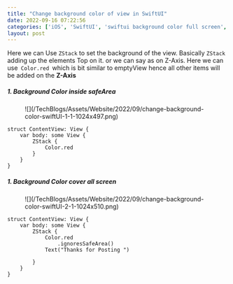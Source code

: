 ```yaml
---
title: "Change background color of view in SwiftUI"
date: 2022-09-16 07:22:56
categories: ['iOS', 'SwiftUI', 'swiftui background color full screen', 'swiftui change background color programmatically', 'swiftui empty view with background color']
layout: post
---
```


<!-- wp:paragraph -->
Here we can Use <code>ZStack</code> to set the background of the view. Basically <code>ZStack</code> adding up the elements Top on it. or we can say as on Z-Axis. Here we can use<code> Color.red </code>which is bit similar to emptyView hence all other items will be added on the <strong>Z-Axis </strong>


<!-- /wp:paragraph -->

<!-- wp:heading {"level":5} -->
<h5>1. Background Color inside safeArea</h5>
<!-- /wp:heading -->

<!-- wp:image {"id":1409,"sizeSlug":"large","linkDestination":"none"} -->
<figure class="wp-block-image size-large">![](/TechBlogs/Assets/Website/2022/09/change-background-color-swiftUI-1-1-1024x497.png)</figure>
<!-- /wp:image -->

<!-- wp:code -->
<pre class="wp-block-code"><code lang="swift" class="language-swift">struct ContentView: View {
    var body: some View {
        ZStack {
            Color.red
        }
    }
}</code></pre>
<!-- /wp:code -->

<!-- wp:heading {"level":5} -->
<h5>1. Background Color cover all screen</h5>
<!-- /wp:heading -->

<!-- wp:image {"id":1410,"sizeSlug":"large","linkDestination":"none"} -->
<figure class="wp-block-image size-large">![](/TechBlogs/Assets/Website/2022/09/change-background-color-swiftUI-2-1-1024x510.png)</figure>
<!-- /wp:image -->

<!-- wp:code -->
<pre class="wp-block-code"><code lang="swift" class="language-swift">struct ContentView: View {
    var body: some View {
        ZStack {
            Color.red
                .ignoresSafeArea()
            Text("Thanks for Posting ")
            
        }
    }
}</code></pre>
<!-- /wp:code -->